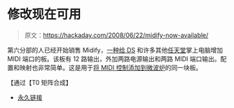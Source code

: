 # 修改现在可用

> 原文：<https://hackaday.com/2008/06/22/midify-now-available/>

第六分部的人已经开始销售 Midify，[一种给 DS](http://www.division-6.com/store/midify-c-21-p-1-pr-44.html) 和许多其他[任天堂](http://www.mahalo.com/Nintendo_Hacks "Nintendo Hacks - Mahalo")掌上电脑增加 MIDI 端口的板。该板有 12 路输出，外加两路电源输出和两路 MIDI 端口输出。配置和映射也非常简单。这是用于[将 MIDI 控制添加到微波炉](http://matrixsynth.blogspot.com/2008/06/cooking-with-midi.html)的同一块板。

【通过【T0 矩阵合成】

*   [永久链接](http://www.division-6.com/store/midify-c-21-p-1-pr-44.html)